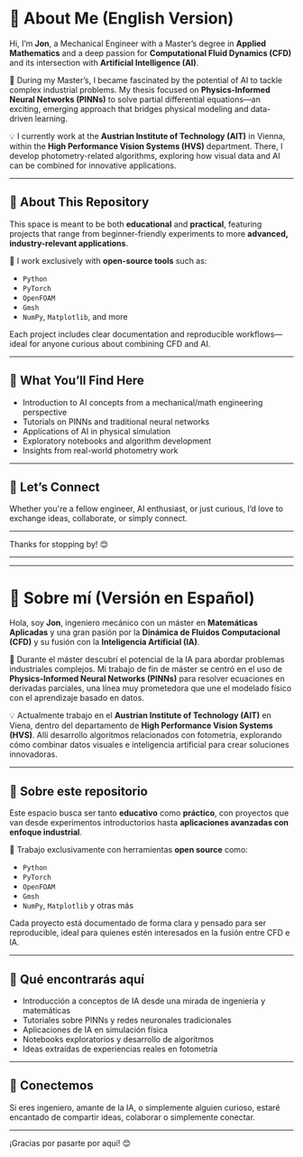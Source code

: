 # 🧠 About Me (English Version)

Hi, I’m **Jon**, a Mechanical Engineer with a Master’s degree in **Applied Mathematics** and a deep passion for **Computational Fluid Dynamics (CFD)** and its intersection with **Artificial Intelligence (AI)**.

🔬 During my Master’s, I became fascinated by the potential of AI to tackle complex industrial problems. My thesis focused on **Physics-Informed Neural Networks (PINNs)** to solve partial differential equations—an exciting, emerging approach that bridges physical modeling and data-driven learning.

💡 I currently work at the **Austrian Institute of Technology (AIT)** in Vienna, within the **High Performance Vision Systems (HVS)** department. There, I develop photometry-related algorithms, exploring how visual data and AI can be combined for innovative applications.

---

## 🚀 About This Repository

This space is meant to be both **educational** and **practical**, featuring projects that range from beginner-friendly experiments to more **advanced, industry-relevant applications**.

🔧 I work exclusively with **open-source tools** such as:
- `Python`
- `PyTorch`
- `OpenFOAM`
- `Gmsh`
- `NumPy`, `Matplotlib`, and more

Each project includes clear documentation and reproducible workflows—ideal for anyone curious about combining CFD and AI.

---

## 🎯 What You’ll Find Here

- Introduction to AI concepts from a mechanical/math engineering perspective
- Tutorials on PINNs and traditional neural networks
- Applications of AI in physical simulation
- Exploratory notebooks and algorithm development
- Insights from real-world photometry work

---



## 🤝 Let’s Connect

Whether you're a fellow engineer, AI enthusiast, or just curious, I’d love to exchange ideas, collaborate, or simply connect.  

---

Thanks for stopping by! 😊

----------------------------------------------------------------
----------------------------------------------------------------
# 🧠 Sobre mí (Versión en Español)

Hola, soy **Jon**, ingeniero mecánico con un máster en **Matemáticas Aplicadas** y una gran pasión por la **Dinámica de Fluidos Computacional (CFD)** y su fusión con la **Inteligencia Artificial (IA)**.

🔬 Durante el máster descubrí el potencial de la IA para abordar problemas industriales complejos. Mi trabajo de fin de máster se centró en el uso de **Physics-Informed Neural Networks (PINNs)** para resolver ecuaciones en derivadas parciales, una línea muy prometedora que une el modelado físico con el aprendizaje basado en datos.

💡 Actualmente trabajo en el **Austrian Institute of Technology (AIT)** en Viena, dentro del departamento de **High Performance Vision Systems (HVS)**. Allí desarrollo algoritmos relacionados con fotometría, explorando cómo combinar datos visuales e inteligencia artificial para crear soluciones innovadoras.

---

## 🚀 Sobre este repositorio

Este espacio busca ser tanto **educativo** como **práctico**, con proyectos que van desde experimentos introductorios hasta **aplicaciones avanzadas con enfoque industrial**.

🔧 Trabajo exclusivamente con herramientas **open source** como:
- `Python`
- `PyTorch`
- `OpenFOAM`
- `Gmsh`
- `NumPy`, `Matplotlib` y otras más

Cada proyecto está documentado de forma clara y pensado para ser reproducible, ideal para quienes estén interesados en la fusión entre CFD e IA.

---

## 🎯 Qué encontrarás aquí

- Introducción a conceptos de IA desde una mirada de ingeniería y matemáticas
- Tutoriales sobre PINNs y redes neuronales tradicionales
- Aplicaciones de IA en simulación física
- Notebooks exploratorios y desarrollo de algoritmos
- Ideas extraídas de experiencias reales en fotometría

---

## 🤝 Conectemos

Si eres ingeniero, amante de la IA, o simplemente alguien curioso, estaré encantado de compartir ideas, colaborar o simplemente conectar.  

---

¡Gracias por pasarte por aquí! 😊

